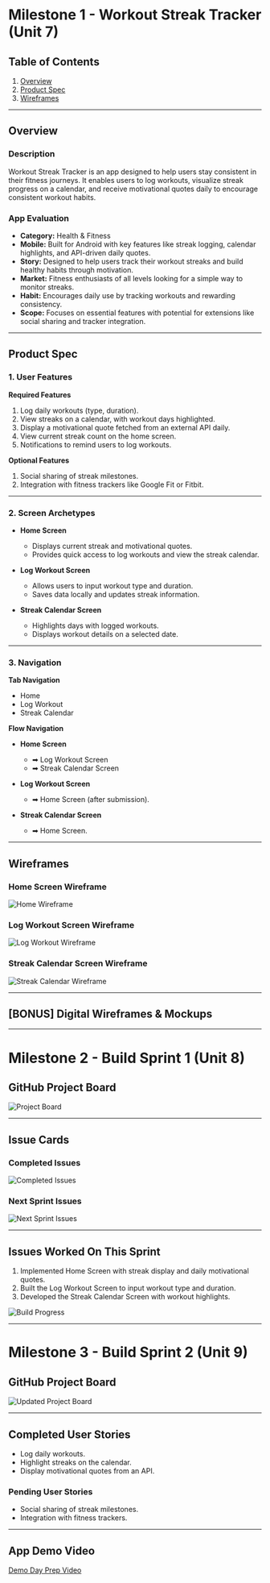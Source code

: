 # Milestone 1 - Workout Streak Tracker (Unit 7)

## Table of Contents

1. [Overview](#overview)
2. [Product Spec](#product-spec)
3. [Wireframes](#wireframes)

---

## Overview

### Description

Workout Streak Tracker is an app designed to help users stay consistent in their fitness journeys. It enables users to log workouts, visualize streak progress on a calendar, and receive motivational quotes daily to encourage consistent workout habits.

### App Evaluation

- **Category:** Health & Fitness  
- **Mobile:** Built for Android with key features like streak logging, calendar highlights, and API-driven daily quotes.  
- **Story:** Designed to help users track their workout streaks and build healthy habits through motivation.  
- **Market:** Fitness enthusiasts of all levels looking for a simple way to monitor streaks.  
- **Habit:** Encourages daily use by tracking workouts and rewarding consistency.  
- **Scope:** Focuses on essential features with potential for extensions like social sharing and tracker integration.  

---

## Product Spec

### 1. User Features

**Required Features**

1. Log daily workouts (type, duration).  
2. View streaks on a calendar, with workout days highlighted.  
3. Display a motivational quote fetched from an external API daily.  
4. View current streak count on the home screen.  
5. Notifications to remind users to log workouts.

**Optional Features**

1. Social sharing of streak milestones.  
2. Integration with fitness trackers like Google Fit or Fitbit.

---

### 2. Screen Archetypes

- **Home Screen**  
  - Displays current streak and motivational quotes.  
  - Provides quick access to log workouts and view the streak calendar.

- **Log Workout Screen**  
  - Allows users to input workout type and duration.  
  - Saves data locally and updates streak information.

- **Streak Calendar Screen**  
  - Highlights days with logged workouts.  
  - Displays workout details on a selected date.

---

### 3. Navigation

**Tab Navigation**  

- Home  
- Log Workout  
- Streak Calendar  

**Flow Navigation**  

- **Home Screen**  
  - ➡ Log Workout Screen  
  - ➡ Streak Calendar Screen  

- **Log Workout Screen**  
  - ➡ Home Screen (after submission).  

- **Streak Calendar Screen**  
  - ➡ Home Screen.

---

## Wireframes

### Home Screen Wireframe  
![Home Wireframe](YOUR_HOME_WIREFRAME_IMAGE_URL)  

### Log Workout Screen Wireframe  
![Log Workout Wireframe](YOUR_LOG_WORKOUT_WIREFRAME_IMAGE_URL)  

### Streak Calendar Screen Wireframe  
![Streak Calendar Wireframe](YOUR_CALENDAR_WIREFRAME_IMAGE_URL)  

---

## [BONUS] Digital Wireframes & Mockups

---

# Milestone 2 - Build Sprint 1 (Unit 8)

## GitHub Project Board  

![Project Board](YOUR_PROJECT_BOARD_IMAGE_URL)

---

## Issue Cards

### Completed Issues  
![Completed Issues](YOUR_COMPLETED_ISSUES_IMAGE_URL)

### Next Sprint Issues  
![Next Sprint Issues](YOUR_NEXT_SPRINT_ISSUES_IMAGE_URL)

---

## Issues Worked On This Sprint  

1. Implemented Home Screen with streak display and daily motivational quotes.  
2. Built the Log Workout Screen to input workout type and duration.  
3. Developed the Streak Calendar Screen with workout highlights.  

![Build Progress](https://submissions.us-east-1.linodeobjects.com/and102/80ZGRJIB.gif)

---

# Milestone 3 - Build Sprint 2 (Unit 9)

## GitHub Project Board  

![Updated Project Board](YOUR_UPDATED_PROJECT_BOARD_IMAGE_URL)

---

## Completed User Stories  

- Log daily workouts.  
- Highlight streaks on the calendar.  
- Display motivational quotes from an API.

### Pending User Stories  

- Social sharing of streak milestones.  
- Integration with fitness trackers.

---

## App Demo Video  

[Demo Day Prep Video](https://submissions.us-east-1.linodeobjects.com/and102/80ZGRJIB.gif)
